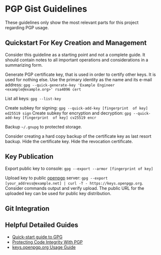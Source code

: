 # PGP Gist Guidelines

These guidelines only show the most relevant parts for this project regarding
PGP usage.

## Quickstart For Key Creation and Management

Consider this guideline as a starting point and not a complete guide.
It should contain notes to all important operations and considerations in a
summarizing form.

Generate PGP certificate key, that is used in order to certify other keys.
It is used for nothing else.
Use the primary identity as the name and its e-mail address:
`gpg --quick-generate-key 'Example Engineer <example@example.org>' rsa4096 cert`

List all keys: `gpg --list-key`

Create subkey for signing: `gpg --quick-add-key [fingerprint  of key] ed25519 sign`
Create subkey for encryption and decryption: `gpg --quick-add-key [fingerprint  of key] cv25519 encr`

Backup `~/.gnupg` to protected storage.

Consider creating a hard copy backup of the certificate key as last resort
backup.
Hide the certificate key.
Hide the revocation certificate.

## Key Publication

Export public key to console: `gpg --export --armor [fingerprint of key]`

Upload key to public [openpgp](https://keys.openpgp.org/about/usage#gnupg-upload)
server: `gpg --export [your_address@example.net] | curl -T - https://keys.openpgp.org`.
Consider commands output and verify upload.
The public URL for the uploaded key can be used for public key distribution.

## Git Integration

## Helpful Detailed Guides

* [Quick-start guide to GPG](https://github.com/bfrg/gpg-guide)
* [Protecting Code Integrity With PGP](https://github.com/lfit/itpol/blob/master/protecting-code-integrity.md)
* [keys.openpgp.org Usage Guide](https://keys.openpgp.org/about/usage)